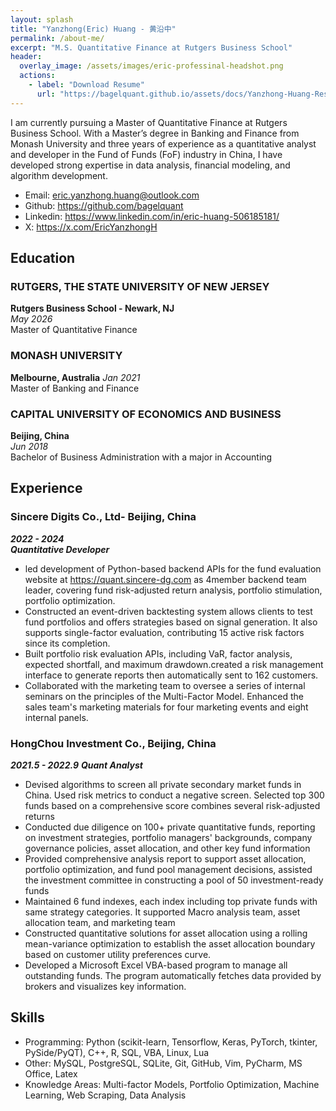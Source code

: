```yaml
---
layout: splash
title: "Yanzhong(Eric) Huang - 黄沿中"
permalink: /about-me/
excerpt: "M.S. Quantitative Finance at Rutgers Business School"
header:
  overlay_image: /assets/images/eric-professinal-headshot.png
  actions:
    - label: "Download Resume"
      url: "https://bagelquant.github.io/assets/docs/Yanzhong-Huang-Resume.pdf"
---
```


I am currently pursuing a Master of Quantitative Finance at Rutgers Business School. With a Master’s degree in Banking and Finance from Monash University and three years of experience as a quantitative analyst and developer in the Fund of Funds (FoF) industry in China, I have developed strong expertise in data analysis, financial modeling, and algorithm development.

- Email: <eric.yanzhong.huang@outlook.com>
- Github: <https://github.com/bagelquant>
- Linkedin: <https://www.linkedin.com/in/eric-huang-506185181/>
- X: <https://x.com/EricYanzhongH>

## Education

### RUTGERS, THE STATE UNIVERSITY OF NEW JERSEY

**Rutgers Business School - Newark, NJ**  
*May 2026*  
Master of Quantitative Finance  

### MONASH UNIVERSITY

**Melbourne, Australia**
*Jan 2021*  
Master of Banking and Finance  

### CAPITAL UNIVERSITY OF ECONOMICS AND BUSINESS
**Beijing, China**  
*Jun 2018*  
Bachelor of Business Administration with a major in Accounting

## Experience

### Sincere Digits Co., Ltd- Beijing, China

***2022 - 2024***  
***Quantitative Developer***

- led development of Python-based backend APIs for the fund evaluation website at https://quant.sincere-dg.com as 4member backend team leader, covering fund risk-adjusted return analysis, portfolio stimulation, portfolio optimization.
- Constructed an event-driven backtesting system allows clients to test fund portfolios and offers strategies based on signal generation. It also supports single-factor evaluation, contributing 15 active risk factors since its completion.
- Built portfolio risk evaluation APIs, including VaR, factor analysis, expected shortfall, and maximum drawdown.created a risk management interface to generate reports then automatically sent to 162 customers.
- Collaborated with the marketing team to oversee a series of internal seminars on the principles of the Multi-Factor Model. Enhanced the sales team's marketing materials for four marketing events and eight internal panels.

### HongChou Investment Co., Beijing, China

***2021.5 - 2022.9***
***Quant Analyst***

- Devised algorithms to screen all private secondary market funds in China. Used risk metrics to conduct a negative screen. Selected top 300 funds based on a comprehensive score combines several risk-adjusted returns
- Conducted due diligence on 100+ private quantitative funds, reporting on investment strategies, portfolio managers' backgrounds, company governance policies, asset allocation, and other key fund information
- Provided comprehensive analysis report to support asset allocation, portfolio optimization, and fund pool management decisions, assisted the investment committee in constructing a pool of 50 investment-ready funds
- Maintained 6 fund indexes, each index including top private funds with same strategy categories. It supported Macro analysis team, asset allocation team, and marketing team
- Constructed quantitative solutions for asset allocation using a rolling mean-variance optimization to establish the asset allocation boundary based on customer utility preferences curve.
- Developed a Microsoft Excel VBA-based program to manage all outstanding funds. The program automatically fetches data provided by brokers and visualizes key information.

## Skills

- Programming: Python (scikit-learn, Tensorflow, Keras, PyTorch, tkinter, PySide/PyQT), C++, R, SQL, VBA, Linux, Lua
- Other: MySQL, PostgreSQL, SQLite, Git, GitHub, Vim, PyCharm, MS Office, Latex
- Knowledge Areas: Multi-factor Models, Portfolio Optimization, Machine Learning, Web Scraping, Data Analysis

